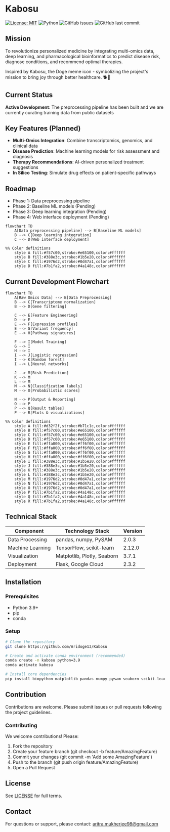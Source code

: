 # Kabosu

[![License: MIT](https://img.shields.io/badge/License-MIT-yellow.svg)](LICENSE)
![Python](https://img.shields.io/badge/python-3.9%2B-blue)
![GitHub issues](https://img.shields.io/github/issues/Aridoge13/Kabosu)
![GitHub last commit](https://img.shields.io/github/last-commit/Aridoge13/Kabosu)

## Mission
To revolutionize personalized medicine by integrating multi-omics data, deep learning, and pharmacological bioinformatics to predict disease risk, diagnose conditions, and recommend optimal therapies. 

Inspired by Kabosu, the Doge meme icon - symbolizing the project's mission to bring joy through better healthcare. 🐕💊


## Current Status
**Active Development**: The preprocessing pipeline has been built and we are currently curating training data from public datasets 

## Key Features (Planned)
- **Multi-Omics Integration**: Combine transcriptomics, genomics, and clinical data
- **Disease Prediction**: Machine learning models for risk assessment and diagnosis
- **Therapy Recommendations**: AI-driven personalized treatment suggestions
- **In Silico Testing**: Simulate drug effects on patient-specific pathways

## Roadmap 
- Phase 1: Data preprocessing pipeline
- Phase 2: Baseline ML models (Pending)
- Phase 3: Deep learning integration (Pending)
- Phase 4: Web interface deployment (Pending)

```mermaid
flowchart TD
    A[Data preprocessing pipeline] --> B[Baseline ML models]
    B --> C[Deep learning integration]
    C --> D[Web interface deployment]

%% Color definitions
    style A fill:#f57c00,stroke:#e65100,color:#ffffff
    style B fill:#388e3c,stroke:#1b5e20,color:#ffffff
    style C fill:#1976d2,stroke:#0d47a1,color:#ffffff
    style D fill:#7b1fa2,stroke:#4a148c,color:#ffffff
```

## Current Development Flowchart

```mermaid
flowchart TD
    A[Raw Omics Data] --> B[Data Preprocessing]
    B --> C[Transcriptome normalization]
    B --> D[Gene filtering]
    
    C --> E[Feature Engineering]
    D --> E
    E --> F[Expression profiles]
    E --> G[Variant frequency]
    E --> H[Pathway signatures]
    
    F --> I[Model Training]
    G --> I
    H --> I
    I --> J[Logistic regression]
    I --> K[Random forest]
    I --> L[Neural networks]
    
    J --> M[Risk Prediction]
    K --> M
    L --> M
    M --> N[Classification labels]
    M --> O[Probabilistic scores]
    
    N --> P[Output & Reporting]
    O --> P
    P --> Q[Result tables]
    P --> R[Plots & visualizations]

%% Color definitions
    style A fill:#d32f2f,stroke:#b71c1c,color:#ffffff
    style B fill:#f57c00,stroke:#e65100,color:#ffffff
    style C fill:#f57c00,stroke:#e65100,color:#ffffff
    style D fill:#f57c00,stroke:#e65100,color:#ffffff
    style E fill:#ffa000,stroke:#ff6f00,color:#ffffff
    style F fill:#ffa000,stroke:#ff6f00,color:#ffffff
    style G fill:#ffa000,stroke:#ff6f00,color:#ffffff
    style H fill:#ffa000,stroke:#ff6f00,color:#ffffff
    style I fill:#388e3c,stroke:#1b5e20,color:#ffffff
    style J fill:#388e3c,stroke:#1b5e20,color:#ffffff
    style K fill:#388e3c,stroke:#1b5e20,color:#ffffff
    style L fill:#388e3c,stroke:#1b5e20,color:#ffffff
    style M fill:#1976d2,stroke:#0d47a1,color:#ffffff
    style N fill:#1976d2,stroke:#0d47a1,color:#ffffff
    style O fill:#1976d2,stroke:#0d47a1,color:#ffffff
    style P fill:#7b1fa2,stroke:#4a148c,color:#ffffff
    style Q fill:#7b1fa2,stroke:#4a148c,color:#ffffff
    style R fill:#7b1fa2,stroke:#4a148c,color:#ffffff
```

## Technical Stack 
| Component          | Technology Stack                  | Version     |
|--------------------|-----------------------------------|-------------|
| Data Processing    | pandas, numpy, PySAM              | 2.0.3       |
| Machine Learning   | TensorFlow, scikit-learn          | 2.12.0      |
| Visualization      | Matplotlib, Plotly, Seaborn       | 3.7.1       |
| Deployment         | Flask, Google Cloud               | 2.3.2       |



## Installation

### Prerequisites
- Python 3.9+
- pip
- conda 

### Setup
```bash
# Clone the repository
git clone https://github.com/Aridoge13/Kabosu

# Create and activate conda environment (recommended)
conda create -n kabosu python=3.9
conda activate kabosu

# Install core dependencies
pip install biopython matplotlib pandas numpy pysam seaborn scikit-learn tensorflow 
```

## Contribution
Contributions are welcome. Please submit issues or pull requests following the project guidelines.

### Contributing
We welcome contributions! Please:
1. Fork the repository
2. Create your feature branch (git checkout -b feature/AmazingFeature)
3. Commit your changes (git commit -m 'Add some AmazingFeature')
4. Push to the branch (git push origin feature/AmazingFeature)
5. Open a Pull Request




## License
See [LICENSE](License.md) for full terms.

## Contact
For questions or support, 
please contact: aritra.mukherjee98@gmail.com

